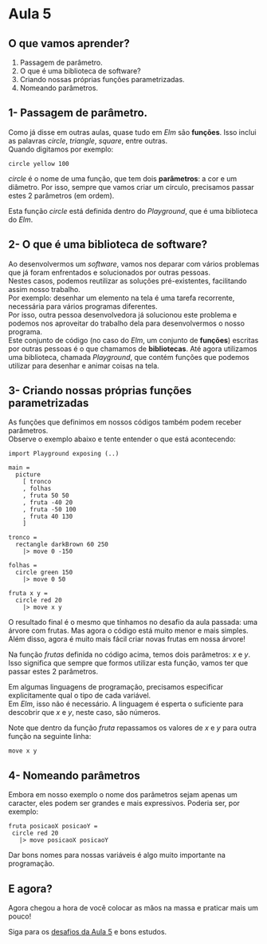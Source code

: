 # Aula 5

## O que vamos aprender?

1. Passagem de parâmetro.
2. O que é uma biblioteca de software?
3. Criando nossas próprias funções parametrizadas.
4. Nomeando parâmetros.

## 1- Passagem de parâmetro.

Como já disse em outras aulas, quase tudo 
em *Elm* são **funções**. Isso inclui as palavras
*circle*, *triangle*, *square*, entre outras.  
Quando digitamos por exemplo:

```
circle yellow 100
```

*circle* é o nome de uma função, que tem
dois **parâmetros**: a cor e um diâmetro.
Por isso, sempre que vamos criar um
círculo, precisamos passar estes 2
parâmetros (em ordem).

Esta função *circle* está definida
dentro do *Playground*, que é uma
biblioteca do *Elm*.  

## 2- O que é uma biblioteca de software?

Ao desenvolvermos um *software*, vamos nos deparar
com vários problemas que já foram
enfrentados e solucionados por outras pessoas.  
Nestes casos, podemos reutilizar as soluções pré-existentes,
facilitando assim nosso trabalho.  
Por exemplo: desenhar um elemento na tela é uma tarefa
recorrente, necessária para vários programas diferentes.  
Por isso, outra pessoa desenvolvedora já solucionou este
problema e podemos nos aproveitar do trabalho dela para
desenvolvermos o nosso programa.  
Este conjunto de código (no caso do *Elm*, um
conjunto de **funções**) escritas por outras pessoas
é o que chamamos de **bibliotecas**. Até agora utilizamos
uma biblioteca, chamada *Playground*,
que contém funções que podemos utilizar
para desenhar e animar coisas na tela.

## 3- Criando nossas próprias funções parametrizadas

As funções que definimos em nossos
códigos também podem receber parâmetros.  
Observe o exemplo abaixo e tente
entender o que está acontecendo:

```
import Playground exposing (..)

main =
  picture
    [ tronco
    , folhas
    , fruta 50 50
    , fruta -40 20
    , fruta -50 100
    , fruta 40 130
    ]

tronco =
  rectangle darkBrown 60 250
    |> move 0 -150

folhas =
  circle green 150
    |> move 0 50

fruta x y =
  circle red 20
    |> move x y
```

O resultado final é o mesmo que tínhamos
no desafio da aula passada: uma árvore
com frutas. Mas agora o código está
muito menor e mais simples.  
Além disso, agora é muito mais fácil
criar novas frutas em nossa árvore!

Na função *frutas* definida
no código acima, temos dois parâmetros:
*x* e *y*.  
Isso significa que sempre que formos
utilizar esta função, vamos ter que
passar estes 2 parâmetros.

Em algumas linguagens de programação,
precisamos especificar explicitamente
qual o tipo de cada variável.  
Em *Elm*, isso não é necessário. A
linguagem é esperta o suficiente para
descobrir que *x* e *y*, neste caso, são
números.

Note que dentro da função *fruta*
repassamos os valores de *x* e *y* para 
outra função na seguinte linha: 

```
move x y
```

## 4- Nomeando parâmetros

Embora em nosso exemplo o nome dos
parâmetros sejam apenas um caracter,
eles podem ser grandes e mais
expressivos. Poderia ser, por exemplo:

```
fruta posicaoX posicaoY =
 circle red 20
   |> move posicaoX posicaoY
```

Dar bons nomes para nossas variáveis
é algo muito importante na programação.

## E agora?

Agora chegou a hora de você colocar as mãos na massa
e praticar mais um pouco!

Siga para os [desafios da Aula 5](/aula_5_desafios.html) e bons estudos.
